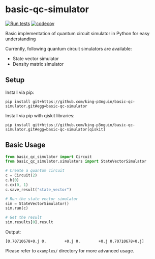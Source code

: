 # basic-qc-simulator

[![Run tests](https://github.com/king-p3nguin/basic-qc-simulator/actions/workflows/test.yml/badge.svg)](https://github.com/king-p3nguin/basic-qc-simulator/actions/workflows/test.yml)
[![codecov](https://codecov.io/gh/king-p3nguin/basic-qc-simulator/graph/badge.svg?token=CYIUd5adFd)](https://codecov.io/gh/king-p3nguin/basic-qc-simulator)

Basic implementation of quantum circuit simulator in Python for easy understanding

Currently, following quantum circuit simulators are available:

- State vector simulator
- Density matrix simulator

## Setup

Install via pip:

```shell
pip install git+https://github.com/king-p3nguin/basic-qc-simulator.git#egg=basic-qc-simulator
```

Install via pip with qiskit libraries:

```shell
pip install git+https://github.com/king-p3nguin/basic-qc-simulator.git#egg=basic-qc-simulator[qiskit]
```

## Basic Usage

```python
from basic_qc_simulator import Circuit
from basic_qc_simulator.simulators import StateVectorSimulator

# Create a quantum circuit
c = Circuit(2)
c.h(0)
c.cx(0, 1)
c.save_result("state_vector")

# Run the state vector simulator
sim = StateVectorSimulator()
sim.run(c)

# Get the result
sim.results[0].result
```

Output:

```text
[0.70710678+0.j 0.        +0.j 0.        +0.j 0.70710678+0.j]
```

Please refer to `examples/` directory for more advanced usage.
